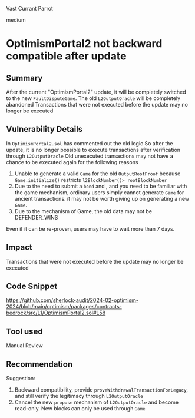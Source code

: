 Vast Currant Parrot

medium

# OptimismPortal2 not backward compatible after update

## Summary
After the current "OptimismPortal2" update, it will be completely switched to the new `FaultDisputeGame`.
The old `L2OutputOracle` will be completely abandoned
Transactions that were not executed before the update may no longer be executed

## Vulnerability Details
In `OptimismPortal2.sol` has commented out the old logic
So after the update, it is no longer possible to execute transactions after verification through `L2OutputOracle`
Old unexecuted transactions may not have a chance to be executed again for the following reasons
1. Unable to generate a valid `Game` for the old `OutputRootProof` because `Game.initialize()` restricts `l2BlockNumber()> rootBlockNumber`
2. Due to the need to submit a `bond` and , and you need to be familiar with the game mechanism, ordinary users simply cannot generate `Game` for ancient transactions. it may not be worth giving up on generating a new `Game`.
3. Due to the mechanism of Game, the old data may not be DEFENDER_WINS

Even if it can be re-proven, users may have to wait more than 7 days.

## Impact
Transactions that were not executed before the update may no longer be executed
## Code Snippet
https://github.com/sherlock-audit/2024-02-optimism-2024/blob/main/optimism/packages/contracts-bedrock/src/L1/OptimismPortal2.sol#L58
## Tool used

Manual Review

## Recommendation
Suggestion:
1. Backward compatibility, provide `proveWithdrawalTransactionForLegacy`, and still verify the legitimacy through `L2OutputOracle`
2. Cancel the new `propose` mechanism of `L2OutputOracle` and become read-only. New blocks can only be used through `Game`